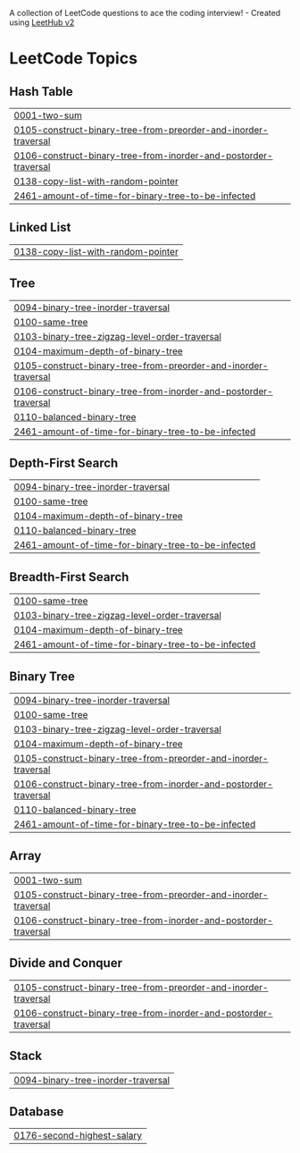 A collection of LeetCode questions to ace the coding interview! - Created using [LeetHub v2](https://github.com/arunbhardwaj/LeetHub-2.0)
<!---LeetCode Topics Start-->
# LeetCode Topics
## Hash Table
|  |
| ------- |
| [0001-two-sum](https://github.com/lakshyadn/Methods-and-Solutions/tree/master/0001-two-sum) |
| [0105-construct-binary-tree-from-preorder-and-inorder-traversal](https://github.com/lakshyadn/Methods-and-Solutions/tree/master/0105-construct-binary-tree-from-preorder-and-inorder-traversal) |
| [0106-construct-binary-tree-from-inorder-and-postorder-traversal](https://github.com/lakshyadn/Methods-and-Solutions/tree/master/0106-construct-binary-tree-from-inorder-and-postorder-traversal) |
| [0138-copy-list-with-random-pointer](https://github.com/lakshyadn/Methods-and-Solutions/tree/master/0138-copy-list-with-random-pointer) |
| [2461-amount-of-time-for-binary-tree-to-be-infected](https://github.com/lakshyadn/Methods-and-Solutions/tree/master/2461-amount-of-time-for-binary-tree-to-be-infected) |
## Linked List
|  |
| ------- |
| [0138-copy-list-with-random-pointer](https://github.com/lakshyadn/Methods-and-Solutions/tree/master/0138-copy-list-with-random-pointer) |
## Tree
|  |
| ------- |
| [0094-binary-tree-inorder-traversal](https://github.com/lakshyadn/Methods-and-Solutions/tree/master/0094-binary-tree-inorder-traversal) |
| [0100-same-tree](https://github.com/lakshyadn/Methods-and-Solutions/tree/master/0100-same-tree) |
| [0103-binary-tree-zigzag-level-order-traversal](https://github.com/lakshyadn/Methods-and-Solutions/tree/master/0103-binary-tree-zigzag-level-order-traversal) |
| [0104-maximum-depth-of-binary-tree](https://github.com/lakshyadn/Methods-and-Solutions/tree/master/0104-maximum-depth-of-binary-tree) |
| [0105-construct-binary-tree-from-preorder-and-inorder-traversal](https://github.com/lakshyadn/Methods-and-Solutions/tree/master/0105-construct-binary-tree-from-preorder-and-inorder-traversal) |
| [0106-construct-binary-tree-from-inorder-and-postorder-traversal](https://github.com/lakshyadn/Methods-and-Solutions/tree/master/0106-construct-binary-tree-from-inorder-and-postorder-traversal) |
| [0110-balanced-binary-tree](https://github.com/lakshyadn/Methods-and-Solutions/tree/master/0110-balanced-binary-tree) |
| [2461-amount-of-time-for-binary-tree-to-be-infected](https://github.com/lakshyadn/Methods-and-Solutions/tree/master/2461-amount-of-time-for-binary-tree-to-be-infected) |
## Depth-First Search
|  |
| ------- |
| [0094-binary-tree-inorder-traversal](https://github.com/lakshyadn/Methods-and-Solutions/tree/master/0094-binary-tree-inorder-traversal) |
| [0100-same-tree](https://github.com/lakshyadn/Methods-and-Solutions/tree/master/0100-same-tree) |
| [0104-maximum-depth-of-binary-tree](https://github.com/lakshyadn/Methods-and-Solutions/tree/master/0104-maximum-depth-of-binary-tree) |
| [0110-balanced-binary-tree](https://github.com/lakshyadn/Methods-and-Solutions/tree/master/0110-balanced-binary-tree) |
| [2461-amount-of-time-for-binary-tree-to-be-infected](https://github.com/lakshyadn/Methods-and-Solutions/tree/master/2461-amount-of-time-for-binary-tree-to-be-infected) |
## Breadth-First Search
|  |
| ------- |
| [0100-same-tree](https://github.com/lakshyadn/Methods-and-Solutions/tree/master/0100-same-tree) |
| [0103-binary-tree-zigzag-level-order-traversal](https://github.com/lakshyadn/Methods-and-Solutions/tree/master/0103-binary-tree-zigzag-level-order-traversal) |
| [0104-maximum-depth-of-binary-tree](https://github.com/lakshyadn/Methods-and-Solutions/tree/master/0104-maximum-depth-of-binary-tree) |
| [2461-amount-of-time-for-binary-tree-to-be-infected](https://github.com/lakshyadn/Methods-and-Solutions/tree/master/2461-amount-of-time-for-binary-tree-to-be-infected) |
## Binary Tree
|  |
| ------- |
| [0094-binary-tree-inorder-traversal](https://github.com/lakshyadn/Methods-and-Solutions/tree/master/0094-binary-tree-inorder-traversal) |
| [0100-same-tree](https://github.com/lakshyadn/Methods-and-Solutions/tree/master/0100-same-tree) |
| [0103-binary-tree-zigzag-level-order-traversal](https://github.com/lakshyadn/Methods-and-Solutions/tree/master/0103-binary-tree-zigzag-level-order-traversal) |
| [0104-maximum-depth-of-binary-tree](https://github.com/lakshyadn/Methods-and-Solutions/tree/master/0104-maximum-depth-of-binary-tree) |
| [0105-construct-binary-tree-from-preorder-and-inorder-traversal](https://github.com/lakshyadn/Methods-and-Solutions/tree/master/0105-construct-binary-tree-from-preorder-and-inorder-traversal) |
| [0106-construct-binary-tree-from-inorder-and-postorder-traversal](https://github.com/lakshyadn/Methods-and-Solutions/tree/master/0106-construct-binary-tree-from-inorder-and-postorder-traversal) |
| [0110-balanced-binary-tree](https://github.com/lakshyadn/Methods-and-Solutions/tree/master/0110-balanced-binary-tree) |
| [2461-amount-of-time-for-binary-tree-to-be-infected](https://github.com/lakshyadn/Methods-and-Solutions/tree/master/2461-amount-of-time-for-binary-tree-to-be-infected) |
## Array
|  |
| ------- |
| [0001-two-sum](https://github.com/lakshyadn/Methods-and-Solutions/tree/master/0001-two-sum) |
| [0105-construct-binary-tree-from-preorder-and-inorder-traversal](https://github.com/lakshyadn/Methods-and-Solutions/tree/master/0105-construct-binary-tree-from-preorder-and-inorder-traversal) |
| [0106-construct-binary-tree-from-inorder-and-postorder-traversal](https://github.com/lakshyadn/Methods-and-Solutions/tree/master/0106-construct-binary-tree-from-inorder-and-postorder-traversal) |
## Divide and Conquer
|  |
| ------- |
| [0105-construct-binary-tree-from-preorder-and-inorder-traversal](https://github.com/lakshyadn/Methods-and-Solutions/tree/master/0105-construct-binary-tree-from-preorder-and-inorder-traversal) |
| [0106-construct-binary-tree-from-inorder-and-postorder-traversal](https://github.com/lakshyadn/Methods-and-Solutions/tree/master/0106-construct-binary-tree-from-inorder-and-postorder-traversal) |
## Stack
|  |
| ------- |
| [0094-binary-tree-inorder-traversal](https://github.com/lakshyadn/Methods-and-Solutions/tree/master/0094-binary-tree-inorder-traversal) |
## Database
|  |
| ------- |
| [0176-second-highest-salary](https://github.com/lakshyadn/Methods-and-Solutions/tree/master/0176-second-highest-salary) |
<!---LeetCode Topics End-->
